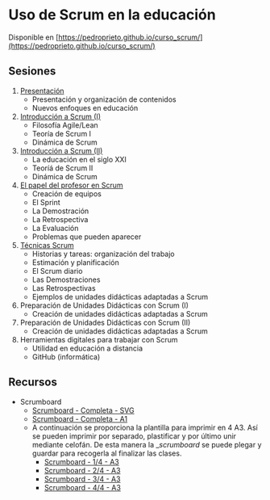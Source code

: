 # Uso de Scrum en la educación

Disponible en [https://pedroprieto.github.io/curso_scrum/](https://pedroprieto.github.io/curso_scrum/)

## Sesiones
1. [Presentación](https://pedroprieto.github.io/curso_scrum//sesion1.html)
   - Presentación y organización de contenidos
   - Nuevos enfoques en educación
2. [Introducción a Scrum (I)](https://pedroprieto.github.io/curso_scrum/sesion2.html)
   - Filosofía Agile/Lean
   - Teoría de Scrum I
   - Dinámica de Scrum
3. [Introducción a Scrum (II)](https://pedroprieto.github.io/curso_scrum/sesion3.html)
   - La educación en el siglo XXI
   - Teoríá de Scrum II
   - Dinámica de Scrum
4. [El papel del profesor en Scrum](https://pedroprieto.github.io/curso_scrum/sesion4.html)
   - Creación de equipos
   - El Sprint
   - La Demostración
   - La Retrospectiva
   - La Evaluación
   - Problemas que pueden aparecer
5. [Técnicas Scrum](https://pedroprieto.github.io/curso_scrum/sesion5.html)
   - Historias y tareas: organización del trabajo
   - Estimación y planificación
   - El Scrum diario
   - Las Demostraciones
   - Las Retrospectivas
   - Ejemplos de unidades didácticas adaptadas a Scrum
6. Preparación de Unidades Didácticas con Scrum (I)
   - Creación de unidades didácticas adaptadas a Scrum
7. Preparación de Unidades Didácticas con Scrum (II)
   - Creación de unidades didácticas adaptadas a Scrum
8. Herramientas digitales para trabajar con Scrum
   - Utilidad en educación a distancia
   - GitHub (informática)

## Recursos
- Scrumboard
    - [Scrumboard - Completa - SVG](https://pedroprieto.github.io/curso_scrum/recursos/scrumboard.svg)
    - [Scrumboard - Completa - A1](https://pedroprieto.github.io/curso_scrum/recursos/scrumboard-completa_A1.pdf)
    - A continuación se proporciona la plantilla para imprimir en 4 A3. Así se pueden imprimir por separado, plastificar y por último unir mediante celofán. De esta manera la __scrumboard_ se puede plegar y guardar para recogerla al finalizar las clases.
        - [Scrumboard - 1/4 - A3](https://pedroprieto.github.io/curso_scrum/recursos/scrumboard-1_A3.pdf)
        - [Scrumboard - 2/4 - A3](https://pedroprieto.github.io/curso_scrum/recursos/scrumboard-2_A3.pdf)
        - [Scrumboard - 3/4 - A3](https://pedroprieto.github.io/curso_scrum/recursos/scrumboard-3_A3.pdf)
        - [Scrumboard - 4/4 - A3](https://pedroprieto.github.io/curso_scrum/recursos/scrumboard-4_A3.pdf)
